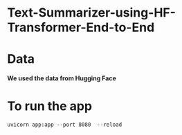 # Text-Summarizer-using-HF-Transformer-End-to-End


# Data
**We used the data from Hugging Face**

# To run the app
`uvicorn app:app --port 8080  --reload`